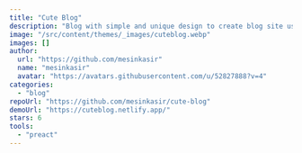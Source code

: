 ```yaml
---
title: "Cute Blog"
description: "Blog with simple and unique design to create blog site using Astro, features cute blog with card design, markdown ready, and blog post cover image."
image: "/src/content/themes/_images/cuteblog.webp"
images: []
author:
  url: "https://github.com/mesinkasir"
  name: "mesinkasir"
  avatar: "https://avatars.githubusercontent.com/u/52827888?v=4"
categories:
  - "blog"
repoUrl: "https://github.com/mesinkasir/cute-blog"
demoUrl: "https://cuteblog.netlify.app/"
stars: 6
tools:
  - "preact"
---
```

